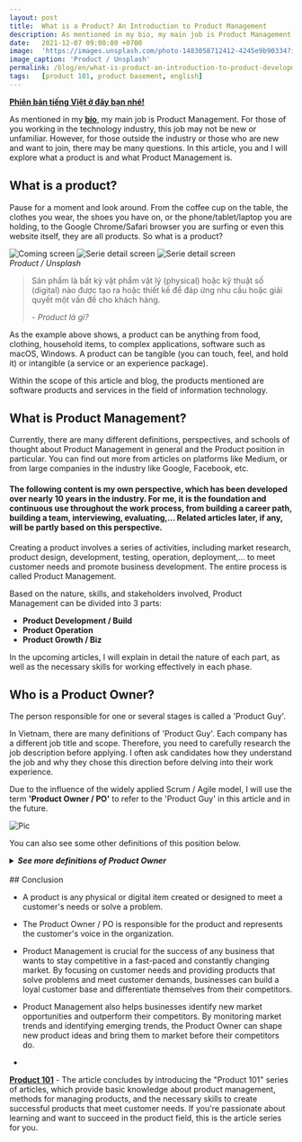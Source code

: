 ```yaml
---
layout: post
title:  What is a Product? An Introduction to Product Management 
description: As mentioned in my bio, my main job is Product Management. For those of you working in the technology industry, this job may not be new or unfamiliar. However, for those outside the industry or those who are new and want to join, there may be many questions. In this article, you and I will explore what a product is and what Product Management is.
date:   2021-12-07 09:00:00 +0700
image:  'https://images.unsplash.com/photo-1483058712412-4245e9b90334?ixlib=rb-4.0.3&ixid=MnwxMjA3fDB8MHxwaG90by1wYWdlfHx8fGVufDB8fHx8&auto=format&fit=crop&w=2670&q=80'
image_caption: 'Product / Unsplash'
permalink: /blog/en/what-is-product-an-introduction-to-product-development/
tags:   [product 101, product basement, english]
---
```


**[Phiên bản tiếng Việt ở đây bạn nhé!](/blog/product-la-gi-tong-quan-ve-quan-ly-san-pham)**

As mentioned in my **[bio](/about-eng)**, my main job is Product Management. For those of you working in the technology industry, this job may not be new or unfamiliar. However, for those outside the industry or those who are new and want to join, there may be many questions. In this article, you and I will explore what a product is and what Product Management is.

## What is a product?

Pause for a moment and look around. From the coffee cup on the table, the clothes you wear, the shoes you have on, or the phone/tablet/laptop you are holding, to the Google Chrome/Safari browser you are surfing or even this website itself, they are all products. So what is a product?

<div class="gallery-box">
  <div class="gallery">
    <img src="https://images.unsplash.com/photo-1602143407151-7111542de6e8?ixlib=rb-4.0.3&ixid=MnwxMjA3fDB8MHxwaG90by1wYWdlfHx8fGVufDB8fHx8&auto=format&fit=crop&w=1287&q=80" loading="lazy" alt="Coming screen">
    <img src="https://images.unsplash.com/photo-1503602642458-232111445657?ixlib=rb-4.0.3&ixid=MnwxMjA3fDB8MHxwaG90by1wYWdlfHx8fGVufDB8fHx8&auto=format&fit=crop&w=1287&q=80" loading="lazy" alt="Serie detail screen">
    <img src="https://images.unsplash.com/photo-1583394838336-acd977736f90?ixlib=rb-4.0.3&ixid=MnwxMjA3fDB8MHxwaG90by1wYWdlfHx8fGVufDB8fHx8&auto=format&fit=crop&w=1284&q=80" loading="lazy" alt="Serie detail screen">
  </div>
  <em>Product / Unsplash</em>
</div>

> Sản phẩm là bất kỳ vật phẩm vật lý (physical) hoặc kỹ thuật số (digital) nào được tạo ra hoặc thiết kế để đáp ứng nhu cầu hoặc giải quyết một vấn đề cho khách hàng.
>
> <cite>- Product là gì?</cite>

As the example above shows, a product can be anything from food, clothing, household items, to complex applications, software such as macOS, Windows. A product can be tangible (you can touch, feel, and hold it) or intangible (a service or an experience package).

Within the scope of this article and blog, the products mentioned are software products and services in the field of information technology.

## What is Product Management?

Currently, there are many different definitions, perspectives, and schools of thought about Product Management in general and the Product position in particular. You can find out more from articles on platforms like Medium, or from large companies in the industry like Google, Facebook, etc.

#### The following content is my own perspective, which has been developed over nearly 10 years in the industry. For me, it is the foundation and continuous use throughout the work process, from building a career path, building a team, interviewing, evaluating,... Related articles later, if any, will be partly based on this perspective.

Creating a product involves a series of activities, including market research, product design, development, testing, operation, deployment,... to meet customer needs and promote business development. The entire process is called Product Management.

Based on the nature, skills, and stakeholders involved, Product Management can be divided into 3 parts:
- **Product Development / Build**
- **Product Operation**
- **Product Growth / Biz**

In the upcoming articles, I will explain in detail the nature of each part, as well as the necessary skills for working effectively in each phase.

## Who is a Product Owner? 

The person responsible for one or several stages is called a 'Product Guy'.

In Vietnam, there are many definitions of 'Product Guy'. Each company has a different job title and scope. Therefore, you need to carefully research the job description before applying. I often ask candidates how they understand the job and why they chose this direction before delving into their work experience.

Due to the influence of the widely applied Scrum / Agile model, I will use the term **'Product Owner / PO'** to refer to the 'Product Guy' in this article and in the future.

![Pic](https://images.unsplash.com/photo-1512941937669-90a1b58e7e9c?ixlib=rb-4.0.3&ixid=MnwxMjA3fDB8MHxwaG90by1wYWdlfHx8fGVufDB8fHx8&auto=format&fit=crop&w=2670&q=80#wide)

You can also see some other definitions of this position below.
<details> <summary><b><i>See more definitions of Product Owner</i></b></summary>

- <b>Definition 1</b> - The Product Owner is the person responsible for maximizing the value of the product from the work of the Scrum Team, and to do this, the PO needs to work with the Scrum Team and other departments in the organization. (1) <br>
- <b>Definition 2</b> - The Product Owner is a member of the product development team. The PO attends daily Scrum meetings and evaluates the priority level of items in the Product Backlog. The PO needs to ensure that the Development Team can work effectively and achieve their goals. (2) <br>
- <b>Definition 3</b> - The Product Owner acts as a representative and defends the interests of customers to the Development Team. (3) <br>
- <b>Definition 4</b> - The Product Owner supervises, coordinates work, and is responsible for answering questions from the Development Team. (4) <br>
- <b>Definition 5</b> - The Product Owner is the owner of the product, acting as a mini-CEO and having the authority to make all decisions related to the product to achieve the organization's business goals. (5) <br>
- <b>Definition...</b> - Well, five definitions are too many, let's stop here. <br>
<br>
Source: <br>
- (1) scrum.org <br>
- (2), (3), (4) productplan.com <br>
- (5) itviec.com <br>
</details>
<br>
## Conclusion

- A product is any physical or digital item created or designed to meet a customer's needs or solve a problem.
- The Product Owner / PO is responsible for the product and represents the customer's voice in the organization.
- Product Management is crucial for the success of any business that wants to stay competitive in a fast-paced and constantly changing market. By focusing on customer needs and providing products that solve problems and meet customer demands, businesses can build a loyal customer base and differentiate themselves from their competitors.
- Product Management also helps businesses identify new market opportunities and outperform their competitors. By monitoring market trends and identifying emerging trends, the Product Owner can shape new product ideas and bring them to market before their competitors do.

-

**[Product 101](/tags/?tag=product+101)** - The article concludes by introducing the "Product 101" series of articles, which provide basic knowledge about product management, methods for managing products, and the necessary skills to create successful products that meet customer needs. If you're passionate about learning and want to succeed in the product field, this is the article series for you.

